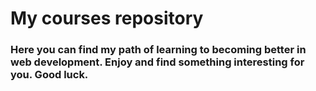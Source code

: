 # My courses repository


### Here you can find my path of learning to becoming better in web development. Enjoy and find something interesting for you. Good luck. 
